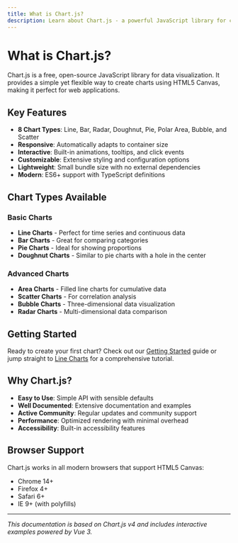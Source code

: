 ```yaml
---
title: What is Chart.js?
description: Learn about Chart.js - a powerful JavaScript library for creating beautiful, responsive charts
---
```


# What is Chart.js?

Chart.js is a free, open-source JavaScript library for data visualization. It provides a simple yet flexible way to create charts using HTML5 Canvas, making it perfect for web applications.

## Key Features

- **8 Chart Types**: Line, Bar, Radar, Doughnut, Pie, Polar Area, Bubble, and Scatter
- **Responsive**: Automatically adapts to container size
- **Interactive**: Built-in animations, tooltips, and click events
- **Customizable**: Extensive styling and configuration options
- **Lightweight**: Small bundle size with no external dependencies
- **Modern**: ES6+ support with TypeScript definitions

## Chart Types Available

### Basic Charts
- **Line Charts** - Perfect for time series and continuous data
- **Bar Charts** - Great for comparing categories
- **Pie Charts** - Ideal for showing proportions
- **Doughnut Charts** - Similar to pie charts with a hole in the center

### Advanced Charts
- **Area Charts** - Filled line charts for cumulative data
- **Scatter Charts** - For correlation analysis
- **Bubble Charts** - Three-dimensional data visualization
- **Radar Charts** - Multi-dimensional data comparison

## Getting Started

Ready to create your first chart? Check out our [Getting Started](/chartjs/getting-started) guide or jump straight to [Line Charts](/chartjs/line-charts) for a comprehensive tutorial.

## Why Chart.js?

- **Easy to Use**: Simple API with sensible defaults
- **Well Documented**: Extensive documentation and examples
- **Active Community**: Regular updates and community support
- **Performance**: Optimized rendering with minimal overhead
- **Accessibility**: Built-in accessibility features

## Browser Support

Chart.js works in all modern browsers that support HTML5 Canvas:
- Chrome 14+
- Firefox 4+
- Safari 6+
- IE 9+ (with polyfills)

---

*This documentation is based on Chart.js v4 and includes interactive examples powered by Vue 3.*
